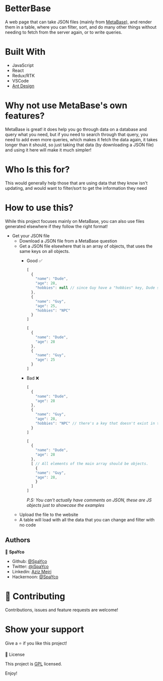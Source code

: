 # BetterBase
A web page that can take JSON files (mainly from [MetaBase](https://metabase.com)), and render them in a table, where you can filter, sort, and do many other things without needing to fetch from the server again, or to write queries.

# Built With
- JavaScript
- React
- Redux/RTK
- VSCode
- [Ant Design](https://ant.design/)


# Why not use MetaBase's own features?
MetaBase is great! it does help you go through data on a database and query what you need, but if you need to search through that query, you need to add even more queries, which makes it fetch the data again, it takes longer than it should, so just taking that data (by downloading a JSON file) and using it here will make it much simpler!

# Who Is this for?
This would generally help those that are using data that they know isn't updating, and would want to filter/sort to get the information they need

# How to use this?
While this project focuses mainly on MetaBase, you can also use files generated elsewhere if they follow the right format!

- Get your JSON file
  - Download a JSON file from a MetaBase question
  - Get a JSON file elsewhere that is an array of objects, that uses the same keys on all objects.
    - Good ✅
      ```js
      [ 
        {
          "name": "Dude",
          "age": 28,
          "hobbies": null // since Guy have a "hobbies" key, Dude should also have one, if here's no data to add, we use null 
        },
        {
          "name": "Guy",
          "age": 25, 
          "hobbies": "NPC" 
        }
      ]
      ```
      
      ```js
      [ 
        {
          "name": "Dude",
          "age": 28
        },
        {
          "name": "Guy",
          "age": 25
        }
      ]
      ```
    - Bad ❌
    
      ```js
      [ 
        {
          "name": "Dude",
          "age": 28
        },
        {
          "name": "Guy",
          "age": 28,
          "hobbies": "NPC" // there's a key that doesn't exist in the other object, it may work but you won't get all results.
        }
      ]
      ```
    
      ```js
      [ 
        {
          "name": "Dude",
          "age": 28
        },
        [ // All elements of the main array should be objects.
          {
          "name": "Guy",
          "age": 28,
          }
        ]
      ]
      ```
      *P.S: You can't actually have comments on JSON, these are JS objects just to showcase the examples*
  - Upload the file to the website
  - A table will load with all the data that you can change and filter with no code

## Authors

👤 **SpaYco**

- Github: [@SpaYco](https://github.com/SpaYco)
- Twitter: [@iSpaYco](https://twitter.com/iSpaYco)
- Linkedin: [Aziz Mejri](https://www.linkedin.com/in/spayco/)
- Hackernoon: [@SpaYco](https://hackernoon.com/@SpaYco)

# 🤝 Contributing
Contributions, issues and feature requests are welcome!

# Show your support
Give a ⭐️ if you like this project!

📝 License

This project is [GPL](./LICENSE) licensed.

Enjoy!
